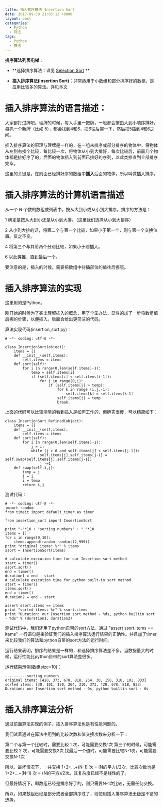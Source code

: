 ```yaml
---
title: 插入排序算法 Insertion Sort
date: 2017-09-30 21:05:13 +0800
layout: post
categories:
  - Python
  - 算法
tags:
  - Python
  - 算法
---
```


**排序算法列表电梯**：

- **选择排序算法：详见 [Selection Sort](http://www.jianshu.com/p/93aba5441cc2) **

- **插入排序算法(Insertion Sort)**：非常适用于小数组和部分排序好的数组，是应用比较多的算法。详见本文

# 插入排序算法的语言描述：

大家都打过牌吧，理牌的时候，每人手里一把牌，一般都会按由大到小顺序排好，每抓一个新牌（比如 5），都会找到4和6，把6往后挪一下，然后把5插到4和6之间。

插入排序算法的原理与理牌是一样的，在一组未排序或部分排序的物体中，将物体从左到右挨个比较，每比较一次，将物体从小到大排好，每次比较后，前面几个物体都是排好序了的，后面的物体插入到前面已排好的序列，以此类推直到全部排序完毕。

这里的关键是，在前面已经排好序的数组中**插入**后面的物体，所以叫做插入排序。

# 插入排序算法的计算机语言描述

从一个 N 个数的数组或列表中，按从大到小或从小到大排序，排序的方法是：

1 确定是按从大到小还是从小到大排。（这里我们选择从小到大排序）

2 从小到大排的话，将第二个与第一个比较，如果小于第一个，则与第一个交换位置。反之不变。

4 将第三个与其前两个分别比较，如果小于则插入。

6 以此类推，直到最后一个。

要注意的是，插入的时候，需要把数组中待插部位的值往后挪哦。

# 插入排序算法的实现

这里用的是Python。

刚开始的时候为了突出理解插入的概念，用了个笨办法，显性的加了一步将数组值后挪的步骤，以便插入。后面会给出更简洁的代码。

算法实现代码(insertion_sort.py)：

```
# -*- coding: utf-8 -*-

class InsertionSort(object):
    items = []
    def __init__(self,items):
        self.items = items
    def sort(self):
        for i in range(0,len(self.items)-1):
            temp = self.items[i]
            if (self.items[i] < self.items[i-1]):
                for j in range(0,i):
                    if (self.items[j] > temp):
                        for k in range (i,j,-1):
                            self.items[k] = self.items[k-1]
                        self.items[j] = temp
                        break;
```

上面的代码可以比较清晰的看到插入是如何工作的，但确实很傻，可以精简如下：

```
class InsertionSort_Refined(object):
    items = []
    def __init__(self,items):
        self.items = items
    def sort(self):
        for i in range(0,len(self.items)-1):
            j = i;
            while (j > 0 and self.items[j] < self.items[j-1]):
                self.items[j],self.items[j-1] = self.swap(self.items[j],self.items[j-1])
                j -=1
    def swap(self,i,j):
        temp = j
        j = i
        i = temp
        return i,j

```

测试代码：

```
# -*- coding: utf-8 -*-
import random
from timeit import default_timer as timer

from insertion_sort import InsertionSort

print "-"*10 + "sorting numbers" + "_"*10
items = []
for i in range(0,10):
    items.append(random.randint(2,999))
print "original items: %r" % items
ssort = InsertionSort(items)

# calculate execution time for our Insertion sort method
start = timer()
ssort.sort()
end = timer()
duration1 = end - start
# calculate execution time for python built-in sort method
start = timer()
items.sort()
end = timer()
duration2 = end - start

assert ssort.items == items
print "sorted items: %r" % ssort.items
print "Duration: our Insertion sort method - %ds, python builtin sort - %ds" % (duration1, duration2)

```

测试代码中，我们还用了python自带的sort方法，通过 "assert ssort.items == items" 一行语句是来验证我们的插入排序算法运行结果的正确性。并且加了timer,来比较我们的算法和python自带的sort方法的运行时间。

运行结果表明，排序的结果是一样的，和选择排序算法差不多，当数据量大的时候，运行性能比python自带的sort算法差很多。

运行结果示例(数组size=10)：

```
----------sorting numbers__________
original items: [420, 373, 678, 818, 264, 30, 150, 310, 101, 833]
sorted items: [30, 101, 150, 264, 310, 373, 420, 678, 818, 833]
Duration: our Insertion sort method - 0s, python builtin sort - 0s
```

# 插入排序算法分析

通过前面算法实现的例子，插入排序算法也是有性能问题的。

我们试着通过在算法中用到的比较次数和值交换次数来分析一下：

第二个与第一个比较时，需要比较 1 次，可能需要交换1次
第三个的时候，可能需要比较 2 次，可能需要交换2次
找最后一个值时，可能需要比较N-1次，可能需要交换N-1次

所以，最坏情况下，一共交换 1+2+...+(N-1) 次 = (N的平方)/2次，比较次数也是 1+2+...+(N-1) 次 = (N的平方)/2次。其复杂度已经不是线性的了。

但最好情况下，即数组已经是排序好了的，则只需要N-1次比较，无需任何交换。

所以，如果数组已经是部分或者全部排序过了，则使用插入排序算法无疑是不错的选择。
